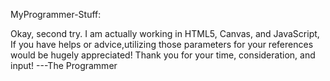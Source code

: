 MyProgrammer-Stuff:

Okay, second try. I am actually working in 
HTML5, Canvas, and JavaScript, If you have 
helps or advice,utilizing those parameters 
for your references would be hugely appreciated!
Thank you for your time, consideration, and input!
---The Programmer
